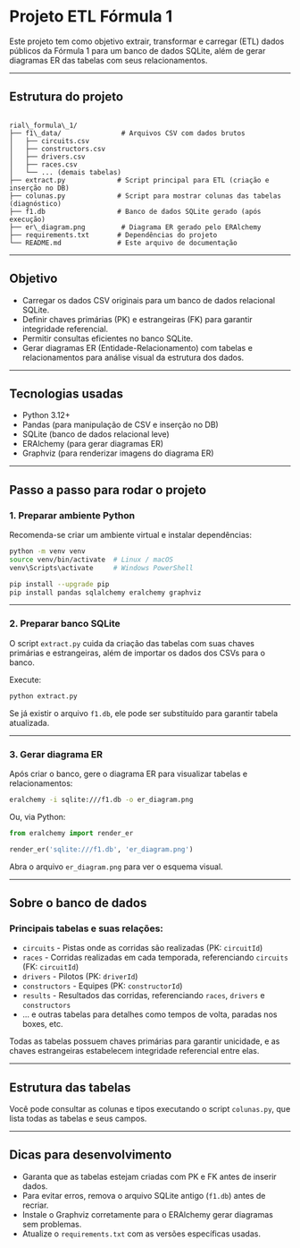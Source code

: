 # Projeto ETL Fórmula 1

Este projeto tem como objetivo extrair, transformar e carregar (ETL) dados públicos da Fórmula 1 para um banco de dados SQLite, além de gerar diagramas ER das tabelas com seus relacionamentos.

---

## Estrutura do projeto

```

rial\_formula\_1/
├── f1\_data/               # Arquivos CSV com dados brutos
│   ├── circuits.csv
│   ├── constructors.csv
│   ├── drivers.csv
│   ├── races.csv
│   └── ... (demais tabelas)
├── extract.py             # Script principal para ETL (criação e inserção no DB)
├── colunas.py             # Script para mostrar colunas das tabelas (diagnóstico)
├── f1.db                  # Banco de dados SQLite gerado (após execução)
├── er\_diagram.png         # Diagrama ER gerado pelo ERAlchemy
├── requirements.txt       # Dependências do projeto
└── README.md              # Este arquivo de documentação

```

---

## Objetivo

- Carregar os dados CSV originais para um banco de dados relacional SQLite.
- Definir chaves primárias (PK) e estrangeiras (FK) para garantir integridade referencial.
- Permitir consultas eficientes no banco SQLite.
- Gerar diagramas ER (Entidade-Relacionamento) com tabelas e relacionamentos para análise visual da estrutura dos dados.

---

## Tecnologias usadas

- Python 3.12+
- Pandas (para manipulação de CSV e inserção no DB)
- SQLite (banco de dados relacional leve)
- ERAlchemy (para gerar diagramas ER)
- Graphviz (para renderizar imagens do diagrama ER)

---

## Passo a passo para rodar o projeto

### 1. Preparar ambiente Python

Recomenda-se criar um ambiente virtual e instalar dependências:

```bash
python -m venv venv
source venv/bin/activate  # Linux / macOS
venv\Scripts\activate     # Windows PowerShell

pip install --upgrade pip
pip install pandas sqlalchemy eralchemy graphviz
```

---

### 2. Preparar banco SQLite

O script `extract.py` cuida da criação das tabelas com suas chaves primárias e estrangeiras, além de importar os dados dos CSVs para o banco.

Execute:

```bash
python extract.py
```

Se já existir o arquivo `f1.db`, ele pode ser substituído para garantir tabela atualizada.

---

### 3. Gerar diagrama ER

Após criar o banco, gere o diagrama ER para visualizar tabelas e relacionamentos:

```bash
eralchemy -i sqlite:///f1.db -o er_diagram.png
```

Ou, via Python:

```python
from eralchemy import render_er

render_er('sqlite:///f1.db', 'er_diagram.png')
```

Abra o arquivo `er_diagram.png` para ver o esquema visual.

---

## Sobre o banco de dados

### Principais tabelas e suas relações:

- `circuits` - Pistas onde as corridas são realizadas (PK: `circuitId`)
- `races` - Corridas realizadas em cada temporada, referenciando `circuits` (FK: `circuitId`)
- `drivers` - Pilotos (PK: `driverId`)
- `constructors` - Equipes (PK: `constructorId`)
- `results` - Resultados das corridas, referenciando `races`, `drivers` e `constructors`
- ... e outras tabelas para detalhes como tempos de volta, paradas nos boxes, etc.

Todas as tabelas possuem chaves primárias para garantir unicidade, e as chaves estrangeiras estabelecem integridade referencial entre elas.

---

## Estrutura das tabelas

Você pode consultar as colunas e tipos executando o script `colunas.py`, que lista todas as tabelas e seus campos.

---

## Dicas para desenvolvimento

- Garanta que as tabelas estejam criadas com PK e FK antes de inserir dados.
- Para evitar erros, remova o arquivo SQLite antigo (`f1.db`) antes de recriar.
- Instale o Graphviz corretamente para o ERAlchemy gerar diagramas sem problemas.
- Atualize o `requirements.txt` com as versões específicas usadas.
